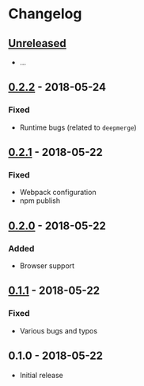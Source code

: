 # Changelog

## [Unreleased]

- ...

## [0.2.2] - 2018-05-24

### Fixed

- Runtime bugs (related to `deepmerge`)

## [0.2.1] - 2018-05-22

### Fixed

- Webpack configuration
- npm publish

## [0.2.0] - 2018-05-22

### Added

- Browser support

## [0.1.1] - 2018-05-22

### Fixed

- Various bugs and typos

## 0.1.0 - 2018-05-22

- Initial release

[Unreleased]: https://github.com/MunifTanjim/node-bkash/compare/0.2.2...HEAD
[0.2.2]: https://github.com/MunifTanjim/node-bkash/compare/0.2.1...0.2.2
[0.2.1]: https://github.com/MunifTanjim/node-bkash/compare/0.2.0...0.2.1
[0.2.0]: https://github.com/MunifTanjim/node-bkash/compare/0.1.1...0.2.0
[0.1.1]: https://github.com/MunifTanjim/node-bkash/compare/0.1.0...0.1.1
